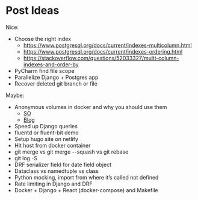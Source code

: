 # Post Ideas

Nice:

- Choose the right index
  - https://www.postgresql.org/docs/current/indexes-multicolumn.html
  - https://www.postgresql.org/docs/current/indexes-ordering.html
  - https://stackoverflow.com/questions/52033327/multi-column-indexes-and-order-by
- PyCharm find file scope
- Parallelize Django + Postgres app
- Recover deleted git branch or file

Maybe:

- Anonymous volumes in docker and why you should use them
  - [SO](https://stackoverflow.com/questions/46166304/docker-compose-volumes-without-colon)
  - [Blog](https://towardsdatascience.com/the-complete-guide-to-docker-volumes-1a06051d2cce)
- Speed up Django queries
- fluentd or fluent-bit demo
- Setup hugo site on netlify
- Hit host from docker container
- git merge vs git merge --squash vs git rebase
- git log -S
- DRF serializer field for date field object
- Dataclass vs namedtuple vs class
- Python mocking, import from where it’s called not defined
- Rate limiting in Django and DRF
- Docker + Django + React (docker-compose) and Makefile
